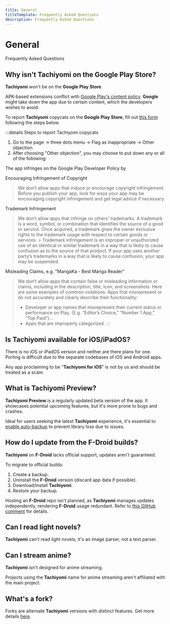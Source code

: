 ```yaml
---
title: General
titleTemplate: Frequently Asked Questions
description: Frequently Asked Questions
---
```


# General
Frequently Asked Questions

## Why isn't Tachiyomi on the Google Play Store?
**Tachiyomi** won't be on the **Google Play Store**.

APK-based extensions conflict with [Google Play's content policy](https://play.google.com/about/developer-content-policy/).
**Google** might take down the app due to certain content, which the developers wishes to avoid.

To report **Tachiyomi** copycats on the **Google Play Store**, fill out [this form](https://support.google.com/googleplay/android-developer/contact/takedown) following the steps below.

:::details Steps to report Tachiyomi copycats
1. Go to the page -> three dots menu -> Flag as inappropriate -> Other objection.
1. After choosing "Other objection", you may choose to put down any or all of the following:

  The app infringes on the Google Play Developer Policy by

  Encouraging Infringement of Copyright

  > We don’t allow apps that induce or encourage copyright infringement. Before you publish your app, look for ways your app may be encouraging copyright infringement and get legal advice if necessary.

  Trademark Infringement

  > We don’t allow apps that infringe on others’ trademarks. A trademark is a word, symbol, or combination that identifies the source of a good or service. Once acquired, a trademark gives the owner exclusive rights to the trademark usage with respect to certain goods or services.
    >
  > Trademark infringement is an improper or unauthorized use of an identical or similar trademark in a way that is likely to cause confusion as to the source of that product. If your app uses another party’s trademarks in a way that is likely to cause confusion, your app may be suspended.

  Misleading Claims, e.g. "MangaKa - Best Manga Reader"

  > We don’t allow apps that contain false or misleading information or claims, including in the description, title, icon, and screenshots. Here are some examples of common violations: Apps that misrepresent or do not accurately and clearly describe their functionality:
  > - Developer or app names that misrepresent their current status or performance on Play.  (E.g. “Editor’s Choice,” “Number 1 App,” “Top Paid”)...
  > - Apps that are improperly categorized.
:::

## Is Tachiyomi available for iOS/iPadOS?
There is no iOS or iPadOS version and neither are there plans for one.
Porting is difficult due to the separate codebases of iOS and Android apps.

Any app proclaiming to be "**Tachiyomi for iOS**" is not by us and should be treated as a scam.

## What is Tachiyomi Preview?
**Tachiyomi Preview** is a regularly updated beta version of the app.
It showcases potential upcoming features, but it's more prone to bugs and crashes.

Ideal for users seeking the latest **Tachiyomi** experience, it's essential to [enable auto-backup](/docs/guides/backups#enabling-automatic-backups) to prevent library loss due to issues.

## How do I update from the F-Droid builds?
**Tachiyomi** on **F-Droid** lacks official support, updates aren't guaranteed.

To migrate to official builds:

1. Create a backup.
1. Uninstall the **F-Droid** version (discard app data if possible).
1. Download/install **Tachiyomi**.
1. Restore your backup.

Hosting an **F-Droid** repo isn't planned, as **Tachiyomi** manages updates independently, rendering **F-Droid** usage redundant.
Refer to [this GitHub comment](https://github.com/tachiyomiorg/tachiyomi/issues/6736#issuecomment-1059608058) for details.

## Can I read light novels?
**Tachiyomi** can't read light novels; it's an image parser, not a text parser.

## Can I stream anime?
**Tachiyomi** isn't designed for anime streaming.

Projects using the **Tachiyomi** name for anime streaming aren't affiliated with the main project.

## What's a fork?
Forks are alternate **Tachiyomi** versions with distinct features. Get more details [here](/forks/).
